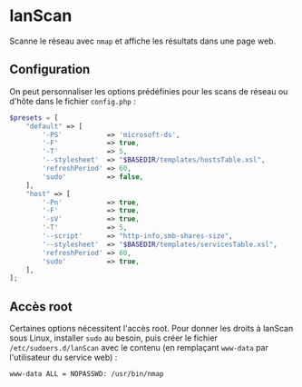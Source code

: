 # lanScan

Scanne le réseau avec `nmap` et affiche les résultats dans une page web.

## Configuration

On peut personnaliser les options prédéfinies pour les scans de réseau ou d'hôte dans le fichier `config.php` :
```php
$presets = [
    "default" => [
        '-PS'           => 'microsoft-ds',
        '-F'            => true,
        '-T'            => 5,
        '--stylesheet'  => "$BASEDIR/templates/hostsTable.xsl",
        'refreshPeriod' => 60,
        'sudo'          => false,
    ],
    "host" => [
        '-Pn'           => true,
        '-F'            => true,
        '-sV'           => true,
        '-T'            => 5,
        '--script'      => "http-info,smb-shares-size",
        '--stylesheet'  => "$BASEDIR/templates/servicesTable.xsl",
        'refreshPeriod' => 60,
        'sudo'          => true,
    ],
];
```

## Accès root

Certaines options nécessitent l'accès root.
Pour donner les droits à lanScan sous Linux, installer `sudo` au besoin, puis créer le fichier `/etc/sudoers.d/lanScan` avec le contenu
(en remplaçant `www-data` par l'utilisateur du service web) :
```
www-data ALL = NOPASSWD: /usr/bin/nmap
````
